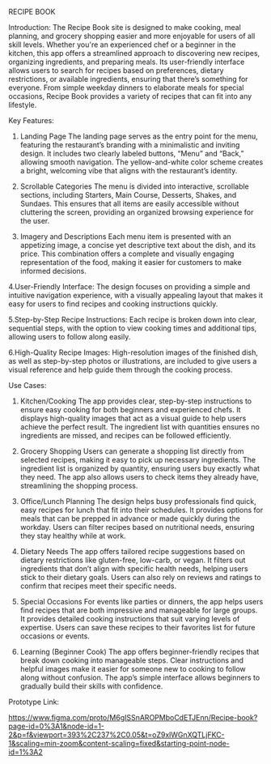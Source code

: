 RECIPE BOOK
  

 
Introduction:
The Recipe Book site is designed to make cooking, meal planning, and grocery shopping easier and more enjoyable for users of all skill levels. Whether you're an experienced chef or a beginner in the kitchen, this app offers a streamlined approach to discovering new recipes, organizing ingredients, and preparing meals. Its user-friendly interface allows users to search for recipes based on preferences, dietary restrictions, or available ingredients, ensuring that there’s something for everyone. From simple weekday dinners to elaborate meals for special occasions, Recipe Book provides a variety of recipes that can fit into any lifestyle.




Key Features: 

1. Landing Page
The landing page serves as the entry point for the menu, featuring the restaurant’s branding with a minimalistic and inviting design. It includes two clearly labeled buttons, “Menu” and “Back,” allowing smooth navigation. The yellow-and-white color scheme creates a bright, welcoming vibe that aligns with the restaurant’s identity.

2. Scrollable Categories
The menu is divided into interactive, scrollable sections, including Starters, Main Course, Desserts, Shakes, and Sundaes. This ensures that all items are easily accessible without cluttering the screen, providing an organized browsing experience for the user.

3. Imagery and Descriptions
Each menu item is presented with an appetizing image, a concise yet descriptive text about the dish, and its price. This combination offers a complete and visually engaging representation of the food, making it easier for customers to make informed decisions.

4.User-Friendly Interface:
The design focuses on providing a simple and intuitive navigation experience, with a visually appealing layout that makes it easy for users to find recipes and cooking instructions quickly.

5.Step-by-Step Recipe Instructions: 
Each recipe is broken down into clear, sequential steps, with the option to view cooking times and additional tips, allowing users to follow along easily.

6.High-Quality Recipe Images: 
High-resolution images of the finished dish, as well as step-by-step photos or illustrations, are included to give users a visual reference and help guide them through the cooking process.


Use Cases: 
1. Kitchen/Cooking
The app provides clear, step-by-step instructions to ensure easy cooking for both beginners and experienced chefs. It displays high-quality images that act as a visual guide to help users achieve the perfect result. The ingredient list with quantities ensures no ingredients are missed, and recipes can be followed efficiently.
2. Grocery Shopping
Users can generate a shopping list directly from selected recipes, making it easy to pick up necessary ingredients. The ingredient list is organized by quantity, ensuring users buy exactly what they need. The app also allows users to check items they already have, streamlining the shopping process.
3. Office/Lunch Planning
The design helps busy professionals find quick, easy recipes for lunch that fit into their schedules. It provides options for meals that can be prepped in advance or made quickly during the workday. Users can filter recipes based on nutritional needs, ensuring they stay healthy while at work.
5. Dietary Needs
The app offers tailored recipe suggestions based on dietary restrictions like gluten-free, low-carb, or vegan. It filters out ingredients that don’t align with specific health needs, helping users stick to their dietary goals. Users can also rely on reviews and ratings to confirm that recipes meet their specific needs.
6. Special Occasions
For events like parties or dinners, the app helps users find recipes that are both impressive and manageable for large groups. It provides detailed cooking instructions that suit varying levels of expertise. Users can save these recipes to their favorites list for future occasions or events.


7. Learning (Beginner Cook)
The app offers beginner-friendly recipes that break down cooking into manageable steps. Clear instructions and helpful images make it easier for someone new to cooking to follow along without confusion. The app’s simple interface allows beginners to gradually build their skills with confidence.

Prototype Link:

https://www.figma.com/proto/M6gISSnAROPMboCdETJEnn/Recipe-book?page-id=0%3A1&node-id=1-2&p=f&viewport=393%2C237%2C0.05&t=oZ9xlWGnXQTLjFKC-1&scaling=min-zoom&content-scaling=fixed&starting-point-node-id=1%3A2

